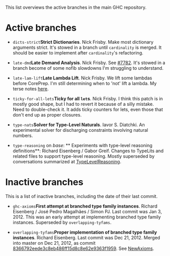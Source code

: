 
This list overviews the active branches in the main GHC repository.

# Active branches

- `dicts-strict`**Strict Dictionaries**.  Nick Frisby. Make most dictionary arguments strict. It's stowed in a branch until `cardinality` is merged. It should be easier to implement after `cardinality`'s refactoring.

- `late-dmd`**Late Demand Analysis**. Nick Frisby. See [\#7782](https://gitlab.haskell.org//ghc/ghc/issues/7782). It's stowed in a branch become of some nofib slowdowns I'm struggling to understand.

- `late-lam-lift`**Late Lambda Lift**.  Nick Frisby. We lift some lambdas before CorePrep. I'm still determining when to 'not' lift a lambda. My terse notes [here](late-lam-lift).

- `ticky-for-all-lets`**Ticky for all `let`s**.  Nick Frisby. I think this patch is in mostly good shape, but I had to revert it because of a silly mistake. Need to double-check it. It adds ticky counters for lets, even those that don't end up as proper closures.

- `type-nats`**Solver for Type-Level Naturals**. Iavor S. Diatchki.  An experimental solver for discharging constraints involving natural numbers.

- `type-reasoning` on *base*: ** Experiments with type-level reasoning definitions**:  Richard Eisenberg / Gabor Greif. Changes to TypeLits and related files to support type-level reasoning. Mostly superseded by conversations summarized at [TypeLevelReasoning](type-level-reasoning).

# Inactive branches


This is a list of inactive branches, including the date of their last commit.

- `ghc-axioms`**First attempt at branched type family instances**. Richard Eisenberg / José Pedro Magalhães / Simon PJ. Last commit was Jan 3, 2012. This was an early attempt at implementing branched type family instances. Superseded by `overlapping-tyfams`.

- `overlapping-tyfams`**Proper implementation of branched type family instances**.  Richard Eisenberg. Last commit was Dec 21, 2012. Merged into master on Dec 21, 2012, as commit [8366792eede3c8eb486ff15d8c8e62e9363f1959](/trac/ghc/changeset/8366792eede3c8eb486ff15d8c8e62e9363f1959/ghc). See [NewAxioms](new-axioms).
